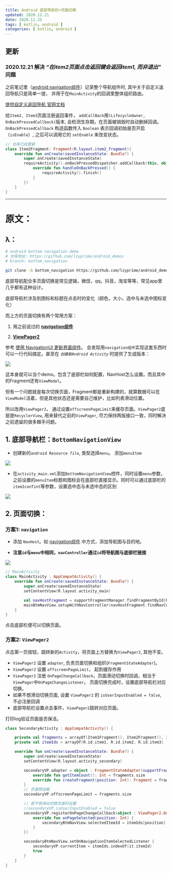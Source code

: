 ```yaml
---
title: Android 底部导航栏+页面切换
updated: 2020.12.21  
date: 2020.11.25  
tags: [ kotlin, android ]
categories: [ kotlin, android ]
---
```


## 更新

### 2020.12.21 解决 ***“在item2页面点击返回键会返回item1, 而非退出”*** 问题

之前笔记里（[android navigation组件](https://lzyprime.github.io/kotlin_android/android_navigation)）记录整个导航组件时, 其中关于自定义返回导航只是简单一提， 并用于在`MainActivity`的回调里整体组织路由。

[提供自定义返回导航 官网文档](https://developer.android.google.cn/guide/navigation/navigation-custom-back?hl=zh-cn)

给`Item2, Item3`页面注册返回事件， `addCallBack`用`(LifecycleOwner, OnBackPressedCallback)`版本, 会检测生存期，在页面被销毁时自动删掉回调。`OnBackPressedCallback` 构造函数传入 `Boolean` 表示回调初始是否开启（`isEnable`）, 之后可以调用它的 `setEnable` 来改变状态。 

```kotlin
// 仓库已经更新
class Item2Fragment: Fragment(R.layout.item2_fragment){
    override fun onCreate(savedInstanceState: Bundle?) {
        super.onCreate(savedInstanceState)
        requireActivity().onBackPressedDispatcher.addCallback(this, object :OnBackPressedCallback(true){
            override fun handleOnBackPressed() {
                requireActivity().finish()
            }
        })
    }
}
```

-------
# 原文：

## λ：

```bash
# android bottom navigation demo
# 仓库地址: https://github.com/lzyprime/android_demos
# branch: bottom_navigation

git clone -b bottom_navigation https://github.com/lzyprime/android_demos
```

底部导航配合多页面切换是常见逻辑，微信，qq，抖音，淘宝等等，常见app里几乎都有这种设计。

底部导航栏涉及到图标和标题在点击时的变化（颜色，大小，选中与未选中图标变化）

而上方的页面切换有两个常用方案：

1. 用之前说过的 **[navigation组件](https://lzyprime.github.io/kotlin_android/android_navigation)**

2. **[ViewPager2](https://developer.android.google.cn/guide/navigation/navigation-swipe-view-2)**


参考 [使用 NavigationUI 更新界面组件](https://developer.android.google.cn/guide/navigation/navigation-ui)。 会发现用`navigation组件`实现这套东西时可以一行代码搞定。甚至在 *`创建新Android Activity`* 时提供了生成版本：

![](android_bottom_navigation/1.png)

这本身就可以当个demo。包含了底部栏如何配置，NavHost怎么设置。而且其中的Fragment还有`ViewModel`。

但有一个问题就是每次切换页面，Fragment都是重新构建的，就算数据可以在`ViewModel`活着，但是其他状态还是需要自己维护，比如列表滑动位置。

所以改用`ViewPager2`， 通过设置`offscreenPageLimit`来缓存页面。`ViewPager2`底层是`RecyclerView`, 用来替代之前的`ViewPager`, 尽力保持两版接口一致，同时解决之前遗留的很多棘手问题。

## 1. 底部导航栏：`BottomNavigationView`

- 创建新的`android Resource file`, 类型选择`menu`。 添加`menuItem`

![](android_bottom_navigation/2.png)

- 在`activity_main.xml`添加`BottomNavigationView`控件，同时设置`menu`参数，之前设置的`menuItem`标题和图标会在底部栏直接显示。同时可以通过底部栏的`itemIconTint`等参数，设置选中态与未选中态的区别

![](android_bottom_navigation/3.png)

## 2. 页面切换：

### 方案1: `navigation`

- 添加 `NavHost`。如 [navigation组件](https://lzyprime.github.io/kotlin_android/android_navigation) 中方式，添加导航图与目的地。

- **注意`id`与`menu`中相同，`navController`通过`id`将导航图与底部栏链接**

![](android_bottom_navigation/4.png)

```kotlin 
// MainActivity
class MainActivity : AppCompatActivity() {
    override fun onCreate(savedInstanceState: Bundle?) {
        super.onCreate(savedInstanceState)
        setContentView(R.layout.activity_main)

        val navHostFragment = supportFragmentManager.findFragmentById(R.id.mainNavHost) as NavHostFragment
        mainBtmNavView.setupWithNavController(navHostFragment.findNavController())
    }
}
```

点击底部栏便可以切换页面。

### 方案2: `ViewPager2`

点击第一页按钮，跳转新的`Activity`，将页面上方替换为`ViewPager2`, 其他不变。

- `ViewPager2` 设置 `adapter`, 负责页面切换和组织(`FragmentStateAdapter`)。
- `ViewPager2` 设置 `offscreenPageLimit`， 起到缓存作用
- `ViewPager2` 注册 `OnPageChangeCallback`，页面滑动切换时回调，相当于`ViewPager`中`OnPageChangeListener`。 页面切换完成时，设置底部导航栏对应切换。
- 如果不想滑动切换页面, 设置 `ViewPager2` 的 `isUserInputEnabled = false`, 不必注册回调
- 底部导航栏设置点击事件，`ViewPager2`跳转对应页面。

打印log验证页面是否保活。

```kotlin
class SecondaryActivity : AppCompatActivity() {

    private val fragments = arrayOf(Item1Fragment(), Item2Fragment(), Item3Fragment())
    private val itemIds = arrayOf(R.id.item1, R.id.item2, R.id.item3)

    override fun onCreate(savedInstanceState: Bundle?) {
        super.onCreate(savedInstanceState)
        setContentView(R.layout.activity_secondary)

        secondaryVP.adapter = object : FragmentStateAdapter(supportFragmentManager, lifecycle) {
            override fun getItemCount(): Int = fragments.size
            override fun createFragment(position: Int): Fragment = fragments[position]
        }
        // 页面预加载
        secondaryVP.offscreenPageLimit = fragments.size

        // 若不想滑动切换页面时设置
        //secondaryVP.isUserInputEnabled = false
        secondaryVP.registerOnPageChangeCallback(object : ViewPager2.OnPageChangeCallback() {
            override fun onPageSelected(position: Int) {
                secondaryBtmNavView.selectedItemId = itemIds[position]
            }
        })

        secondaryBtmNavView.setOnNavigationItemSelectedListener {
            secondaryVP.currentItem = itemIds.indexOf(it.itemId)
            true
        }
    }
}
```